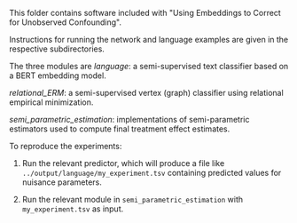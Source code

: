 This folder contains software included with "Using Embeddings to Correct for Unobserved Confounding".

Instructions for running the network and language examples are given in the respective subdirectories.

The three modules are
*language*: a semi-supervised text classifier based on a BERT embedding model.

*relational_ERM*: a semi-supervised vertex (graph) classifier using relational empirical minimization.

*semi_parametric_estimation*: implementations of semi-parametric estimators used to compute final treatment effect estimates.

To reproduce the experiments:

1. Run the relevant predictor, which will produce a file like `../output/language/my_experiment.tsv` containing predicted values for nuisance parameters.

2. Run the relevant module in `semi_parametric_estimation` with `my_experiment.tsv` as input.
